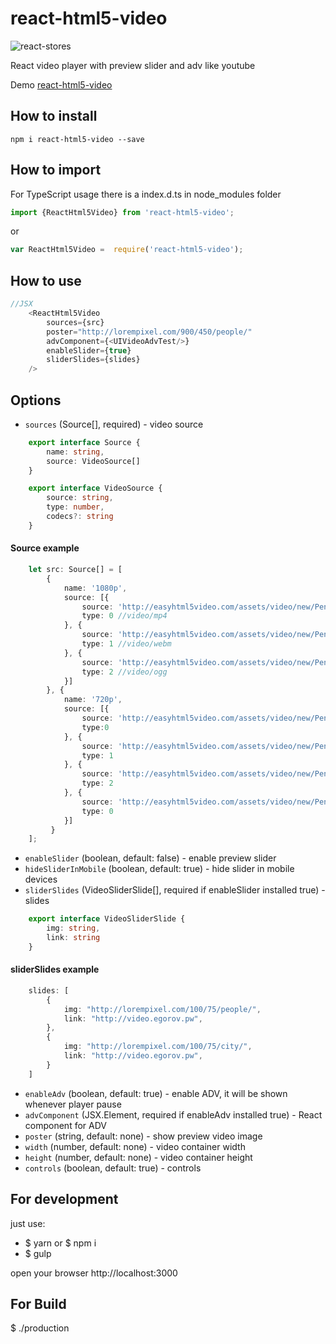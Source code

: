 # react-html5-video

![react-stores](https://github.com/egorovsa/React-html5-video/blob/master/screenshot.png?raw=true)

React video player with preview slider and adv like youtube

Demo [react-html5-video](http://video.egorov.pw)

## How to install
```
npm i react-html5-video --save
```

## How to import

For TypeScript usage there is a index.d.ts in node_modules folder
```typescript
import {ReactHtml5Video} from 'react-html5-video';
```

or

```javascript
var ReactHtml5Video =  require('react-html5-video');
```

## How to use

```typescript
//JSX
    <ReactHtml5Video
        sources={src}
        poster="http://lorempixel.com/900/450/people/"
        advComponent={<UIVideoAdvTest/>}
        enableSlider={true}
        sliderSlides={slides}
    />
```

## Options
+ `sources` (Source[], required) - video source

```typescript
    export interface Source {
    	name: string,
    	source: VideoSource[]
    }

    export interface VideoSource {
        source: string,
        type: number,
        codecs?: string
    }
```

#### Source example

```typescript
    let src: Source[] = [
        {
            name: '1080p',
            source: [{
                source: 'http://easyhtml5video.com/assets/video/new/Penguins_of_Madagascar.mp4',
                type: 0 //video/mp4
            }, {
                source: 'http://easyhtml5video.com/assets/video/new/Penguins_of_Madagascar.webm',
                type: 1 //video/webm
            }, {
                source: 'http://easyhtml5video.com/assets/video/new/Penguins_of_Madagascar.ogv',
                type: 2 //video/ogg
            }]
        }, {
            name: '720p',
            source: [{
                source: 'http://easyhtml5video.com/assets/video/new/Penguins_of_Madagascar.mp4',
                type:0
            }, {
                source: 'http://easyhtml5video.com/assets/video/new/Penguins_of_Madagascar.webm',
                type: 1
            }, {
                source: 'http://easyhtml5video.com/assets/video/new/Penguins_of_Madagascar.ogv',
                type: 2
            }, {
                source: 'http://easyhtml5video.com/assets/video/new/Penguins_of_Madagascar.m4v',
                type: 0
            }]
         }
    ];
```

+ `enableSlider` (boolean, default: false) - enable preview slider
+ `hideSliderInMobile` (boolean, default: true) - hide slider in mobile devices
+ `sliderSlides` (VideoSliderSlide[], required if enableSlider installed true) - slides

```typescript
    export interface VideoSliderSlide {
    	img: string,
    	link: string
    }
```

#### sliderSlides example

```typescript
    slides: [
        {
            img: "http://lorempixel.com/100/75/people/",
            link: "http://video.egorov.pw",
        },
        {
            img: "http://lorempixel.com/100/75/city/",
            link: "http://video.egorov.pw",
        }
    ]
```

+ `enableAdv` (boolean, default: true) - enable ADV, it will be shown whenever player pause
+ `advComponent` (JSX.Element, required if enableAdv installed true) - React component for ADV
+ `poster` (string, default: none) - show preview video image
+ `width` (number, default: none) - video container width
+ `height` (number, default: none) - video container height
+ `controls` (boolean, default: true) - controls


## For development
just use:

+ $ yarn or $ npm i
+ $ gulp

open your browser http://localhost:3000

## For Build

$ ./production